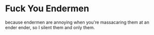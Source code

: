 # Fuck You Endermen
because endermen are annoying when you're massacaring them at an ender ender, so I silent them and only them.
